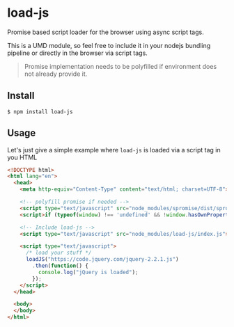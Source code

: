 # load-js
Promise based script loader for the browser using async script tags.

This is a UMD module, so feel free to include it in your nodejs bundling pipeline or directly in the browser via script tags.

> Promise implementation needs to be polyfilled if environment does not already provide it.

## Install

```
$ npm install load-js
```

## Usage

Let's just give a simple example where `load-js` is loaded via a script tag in you HTML

``` html
<!DOCTYPE html>
<html lang="en">
  <head>
    <meta http-equiv="Content-Type" content="text/html; charset=UTF-8">

    <!-- polyfill promise if needed -->
    <script type="text/javascript" src="node_modules/spromise/dist/spromise.min.js"></script>
    <script>if (typeof(window) !== 'undefined' && !window.hasOwnProperty("Promise")) window.Promise = spromise;</script>

    <!-- Include load-js -->
    <script type="text/javascript" src="node_modules/load-js/index.js"></script>

    <script type="text/javascript">
      /* load your stuff */
      loadJS("https://code.jquery.com/jquery-2.2.1.js")
        .then(function() {
          console.log("jQuery is loaded");
        });
    </script>
  </head>

  <body>
  </body>
</html>
```
